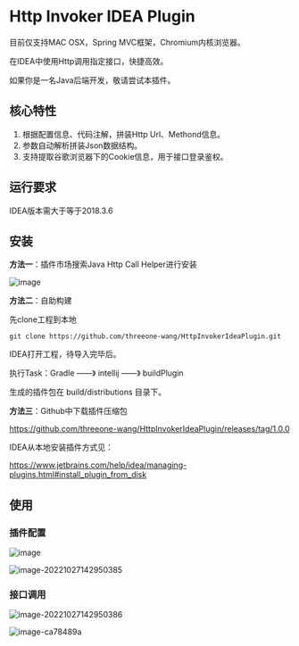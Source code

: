 # Http Invoker IDEA Plugin

目前仅支持MAC OSX，Spring MVC框架，Chromium内核浏览器。

在IDEA中使用Http调用指定接口，快捷高效。

如果你是一名Java后端开发，敬请尝试本插件。

## 核心特性

1. 根据配置信息、代码注解，拼装Http Url、Methond信息。
2. 参数自动解析拼装Json数据结构。
3. 支持提取谷歌浏览器下的Cookie信息，用于接口登录鉴权。

## 运行要求

IDEA版本需大于等于2018.3.6

## 安装

**方法一**：插件市场搜索Java Http Call Helper进行安装

![image](https://user-images.githubusercontent.com/41659443/198494263-652d1915-6791-444b-9aa1-5e674a75b028.png)



**方法二**：自助构建

先clone工程到本地

```shell
git clone https://github.com/threeone-wang/HttpInvokerIdeaPlugin.git
```

IDEA打开工程，待导入完毕后。

执行Task：Gradle ——》 intellij ——》 buildPlugin

生成的插件包在 build/distributions 目录下。



**方法三**：Github中下载插件压缩包

https://github.com/threeone-wang/HttpInvokerIdeaPlugin/releases/tag/1.0.0



IDEA从本地安装插件方式见：

https://www.jetbrains.com/help/idea/managing-plugins.html#install_plugin_from_disk

## 使用

### 插件配置

![image](https://user-images.githubusercontent.com/41659443/198217931-96614c8d-fe41-4872-813a-b15492ed258a.png)



![image-20221027142950385](https://user-images.githubusercontent.com/41659443/198215169-23a23240-2b56-4a80-9183-b94df1c65e01.png)

### 接口调用

![image-20221027142950386](https://user-images.githubusercontent.com/41659443/198215766-1f2492bb-42c4-4ed7-90d0-08af9592d51c.png)



![image-ca78489a](https://user-images.githubusercontent.com/41659443/198216481-ca78489a-83ae-490b-b712-92b8e442985a.png)

